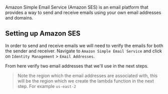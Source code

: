 Amazon Simple Email Service (Amazon SES) is an email platform that provides a way to send and receive emails using your own email addresses and domains.

## Setting up Amazon SES

In order to send and receive emails we will need to verify the emails for both the sender and receiver. Navigate to `Amazon Simple Email Service` and click on `Identity Management` > `Email Addresses`.

From here verify two email addresses that we'll use in the next steps.

>Note the region which the email addresses are associated with, this will be the region which we create the lambda function in the next step. For example `us-east-2`
